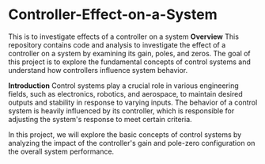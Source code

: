 # Controller-Effect-on-a-System
This is to investigate effects of a controller on a system
**Overview**
This repository contains code and analysis to investigate the effect of a controller on a system by examining its gain, poles, and zeros. 
The goal of this project is to explore the fundamental concepts of control systems and understand how controllers influence system behavior.

**Introduction**
Control systems play a crucial role in various engineering fields, such as electronics, robotics, and aerospace, to maintain desired outputs and stability in response to varying inputs. 
The behavior of a control system is heavily influenced by its controller, which is responsible for adjusting the system's response to meet certain criteria.

In this project, we will explore the basic concepts of control systems by analyzing the impact of the controller's gain and pole-zero configuration on the overall system performance.
